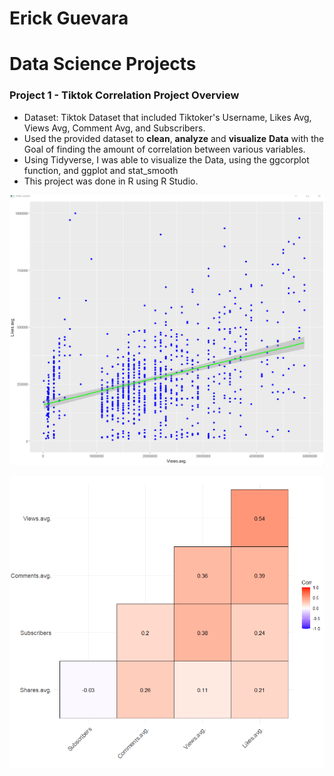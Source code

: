 # Erick Guevara

# Data Science Projects
### Project 1 - Tiktok Correlation Project Overview
* Dataset: Tiktok Dataset that included Tiktoker's Username, Likes Avg, Views Avg, Comment Avg, and Subscribers.
* Used the provided dataset to **clean**, **analyze** and **visualize** **Data** with the Goal of finding the amount of correlation between various variables.
* Using Tidyverse, I was able to visualize the Data, using the ggcorplot function, and ggplot and stat_smooth
* This project was done in R using R Studio. 

![alt text](/images/geom_point.png)

![alt text](/images/ggcor.png)


